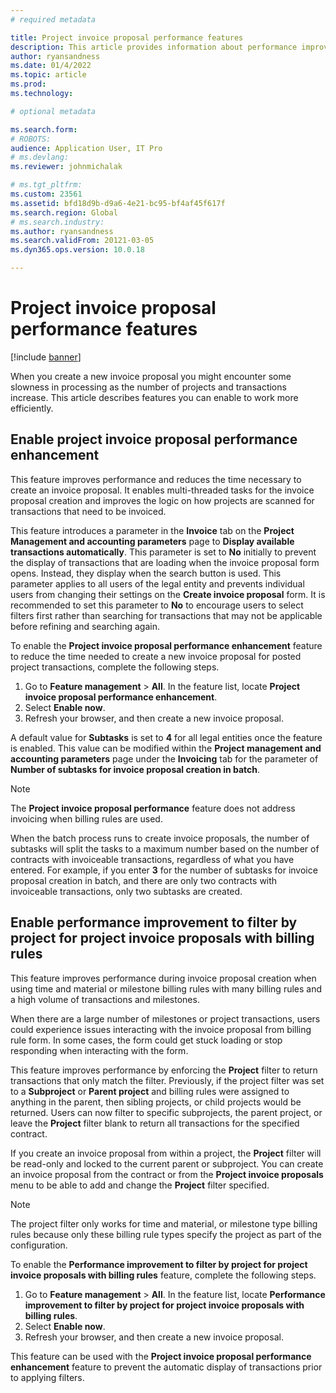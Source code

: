 ```yaml
---
# required metadata

title: Project invoice proposal performance features
description: This article provides information about performance improvements to project invoice proposals.
author: ryansandness
ms.date: 01/4/2022
ms.topic: article
ms.prod: 
ms.technology: 

# optional metadata

ms.search.form: 
# ROBOTS: 
audience: Application User, IT Pro
# ms.devlang: 
ms.reviewer: johnmichalak

# ms.tgt_pltfrm: 
ms.custom: 23561
ms.assetid: bfd18d9b-d9a6-4e21-bc95-bf4af45f617f
ms.search.region: Global
# ms.search.industry: 
ms.author: ryansandness
ms.search.validFrom: 20121-03-05
ms.dyn365.ops.version: 10.0.18

---
```


# Project invoice proposal performance features

[!include [banner](../includes/banner.md)]

When you create a new invoice proposal you might encounter some slowness in processing as the number of projects and transactions increase. This article describes features you can enable to work more efficiently.

## Enable project invoice proposal performance enhancement

This feature improves performance and reduces the time necessary to create an invoice proposal. It enables multi-threaded tasks for the invoice proposal creation and improves the logic on how projects are scanned for transactions that need to be invoiced.

This feature introduces a parameter in the **Invoice** tab on the **Project Management and accounting parameters** page to **Display available transactions automatically**. This parameter is set to **No** initially to prevent the display of transactions that are loading when the invoice proposal form opens. Instead, they display when the search button is used. This parameter applies to all users of the legal entity and prevents individual users from changing their settings on the **Create invoice proposal** form. It is recommended to set this parameter to **No** to encourage users to select filters first rather than searching for transactions that may not be applicable before refining and searching again.

To enable the **Project invoice proposal performance enhancement** feature to reduce the time needed to create a new invoice proposal for posted project transactions, complete the following steps.

1. Go to **Feature management** > **All**. In the feature list, locate **Project invoice proposal performance enhancement**.
1. Select **Enable now**.
1. Refresh your browser, and then create a new invoice proposal.

A default value for **Subtasks** is set to **4** for all legal entities once the feature is enabled. This value can be modified within the **Project management and accounting parameters** page under the **Invoicing** tab for the parameter of **Number of subtasks for invoice proposal creation in batch**.

> [!NOTE]
> The **Project invoice proposal performance** feature does not address invoicing when billing rules are used.
>
> When the batch process runs to create invoice proposals, the number of subtasks will split the tasks to a maximum number based on the number of contracts with invoiceable transactions, regardless of what you have entered. For example, if you enter **3** for the number of subtasks for invoice proposal creation in batch, and there are only two contracts with invoiceable transactions, only two subtasks are created. 

## Enable performance improvement to filter by project for project invoice proposals with billing rules

This feature improves performance during invoice proposal creation when using time and material or milestone billing rules with many billing rules and a high volume of transactions and milestones.

When there are a large number of milestones or project transactions, users could experience issues interacting with the invoice proposal from billing rule form. In some cases, the form could get stuck loading or stop responding when interacting with the form.

This feature improves performance by enforcing the **Project** filter to return transactions that only match the filter. Previously, if the project filter was set to a **Subproject** or **Parent project** and billing rules were assigned to anything in the parent, then sibling projects, or child projects would be returned. Users can now filter to specific subprojects, the parent project, or leave the **Project** filter blank to return all transactions for the specified contract.

If you create an invoice proposal from within a project, the **Project** filter will be read-only and locked to the current parent or subproject. You can create an invoice proposal from the contract or from the **Project invoice proposals** menu to be able to add and change the **Project** filter specified.

> [!NOTE]
> The project filter only works for time and material, or milestone type billing rules because only these billing rule types specify the project as part of the configuration.

To enable the **Performance improvement to filter by project for project invoice proposals with billing rules** feature, complete the following steps.

1. Go to **Feature management** > **All**. In the feature list, locate **Performance improvement to filter by project for project invoice proposals with billing rules**.
1. Select **Enable now**.
1. Refresh your browser, and then create a new invoice proposal.

This feature can be used with the **Project invoice proposal performance enhancement** feature to prevent the automatic display of transactions prior to applying filters.

